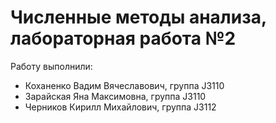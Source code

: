 # Численные методы анализа, лабораторная работа №2
Работу выполнили:
* Коханенко Вадим Вячеславович, группа J3110
* Зарайская Яна Максимовна, группа J3110
* Черников Кирилл Михайлович, группа J3112
